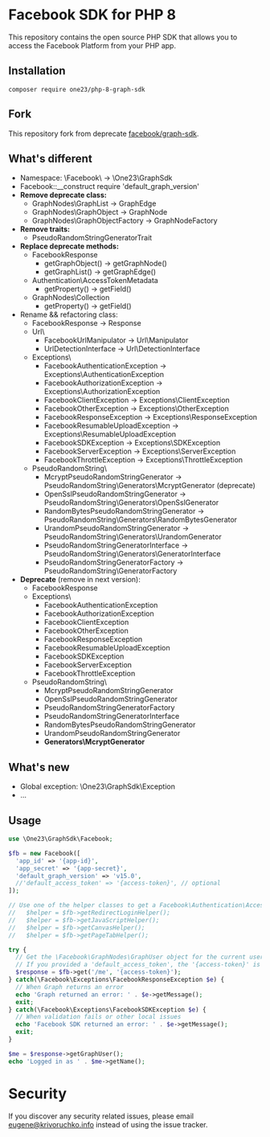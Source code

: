 # Facebook SDK for PHP 8

This repository contains the open source PHP SDK that allows you to access the Facebook Platform from your PHP app.

## Installation

```shell
composer require one23/php-8-graph-sdk
```

## Fork

This repository fork from deprecate [facebook/graph-sdk](https://github.com/facebookarchive/php-graph-sdk).

## What's different

- Namespace: \Facebook\ -> \One23\GraphSdk
- Facebook::__construct require 'default_graph_version'
- **Remove deprecate class:**
  - GraphNodes\GraphList -> GraphEdge
  - GraphNodes\GraphObject -> GraphNode
  - GraphNodes\GraphObjectFactory -> GraphNodeFactory
- **Remove traits:**
  - PseudoRandomStringGeneratorTrait
- **Replace deprecate methods:**
  - FacebookResponse
    - getGraphObject() -> getGraphNode()
    - getGraphList() -> getGraphEdge()
  - Authentication\AccessTokenMetadata
    - getProperty() -> getField()
  - GraphNodes\Collection
    - getProperty() -> getField()
- Rename && refactoring class:
  - FacebookResponse -> Response 
  - Url\
    - FacebookUrlManipulator -> Url\Manipulator
    - UrlDetectionInterface -> Url\DetectionInterface
  - Exceptions\
    - FacebookAuthenticationException -> Exceptions\AuthenticationException
    - FacebookAuthorizationException -> Exceptions\AuthorizationException
    - FacebookClientException -> Exceptions\ClientException
    - FacebookOtherException -> Exceptions\OtherException
    - FacebookResponseException -> Exceptions\ResponseException
    - FacebookResumableUploadException -> Exceptions\ResumableUploadException
    - FacebookSDKException -> Exceptions\SDKException
    - FacebookServerException -> Exceptions\ServerException
    - FacebookThrottleException -> Exceptions\ThrottleException
  - PseudoRandomString\
    - McryptPseudoRandomStringGenerator -> PseudoRandomString\Generators\McryptGenerator (deprecate)
    - OpenSslPseudoRandomStringGenerator -> PseudoRandomString\Generators\OpenSslGenerator
    - RandomBytesPseudoRandomStringGenerator -> PseudoRandomString\Generators\RandomBytesGenerator
    - UrandomPseudoRandomStringGenerator -> PseudoRandomString\Generators\UrandomGenerator
    - PseudoRandomStringGeneratorInterface -> PseudoRandomString\Generators\GeneratorInterface
    - PseudoRandomStringGeneratorFactory -> PseudoRandomString\GeneratorFactory
- **Deprecate** (remove in next version):
  - FacebookResponse
  - Exceptions\
    - FacebookAuthenticationException
    - FacebookAuthorizationException
    - FacebookClientException
    - FacebookOtherException
    - FacebookResponseException
    - FacebookResumableUploadException
    - FacebookSDKException
    - FacebookServerException
    - FacebookThrottleException
  - PseudoRandomString\
    - McryptPseudoRandomStringGenerator
    - OpenSslPseudoRandomStringGenerator
    - PseudoRandomStringGeneratorFactory
    - PseudoRandomStringGeneratorInterface
    - RandomBytesPseudoRandomStringGenerator
    - UrandomPseudoRandomStringGenerator
    - **Generators\McryptGenerator** 

## What's new

- Global exception: \One23\GraphSdk\Exception
- ...
  
## Usage

```php
use \One23\GraphSdk\Facebook;

$fb = new Facebook([
  'app_id' => '{app-id}',
  'app_secret' => '{app-secret}',
  'default_graph_version' => 'v15.0',
  //'default_access_token' => '{access-token}', // optional
]);

// Use one of the helper classes to get a Facebook\Authentication\AccessToken entity.
//   $helper = $fb->getRedirectLoginHelper();
//   $helper = $fb->getJavaScriptHelper();
//   $helper = $fb->getCanvasHelper();
//   $helper = $fb->getPageTabHelper();

try {
  // Get the \Facebook\GraphNodes\GraphUser object for the current user.
  // If you provided a 'default_access_token', the '{access-token}' is optional.
  $response = $fb->get('/me', '{access-token}');
} catch(\Facebook\Exceptions\FacebookResponseException $e) {
  // When Graph returns an error
  echo 'Graph returned an error: ' . $e->getMessage();
  exit;
} catch(\Facebook\Exceptions\FacebookSDKException $e) {
  // When validation fails or other local issues
  echo 'Facebook SDK returned an error: ' . $e->getMessage();
  exit;
}

$me = $response->getGraphUser();
echo 'Logged in as ' . $me->getName();
```

# Security

If you discover any security related issues, please email eugene@krivoruchko.info instead of using the issue tracker.
